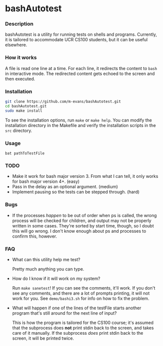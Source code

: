 # bashAutotest

### Description
bashAutotest is a utility for running tests on shells and programs. Currently, it is tailored to accommodate UCR CS100 students, but it can be useful elsewhere.

### How it works
A file is read one line at a time. For each line, it redirects the content to ``bash`` in interactive mode. The redirected content gets echoed to the screen and then executed.

### Installation
```bash
git clone https://github.com/m-evans/bashAutotest.git
cd bashAutotest.git
sudo make install
```
To see the installation options, run ``make`` or ``make help``. You can modify the installation directory in the Makefile and verify the installation scripts in the ``src`` directory.

### Usage
```
bat pathToTestFile
```

### TODO
* Make it work for bash major version 3. From what I can tell, it only works for bash major version 4+. (easy)
* Pass in the delay as an optional argument. (medium)
* Implement pausing so the tests can be stepped through. (hard)

### Bugs
* If the processes *happen* to be out of order when ps is called, the wrong process will be checked for children, and output may not be properly written in some cases. They're sorted by start time, though, so I doubt this will go wrong. I don't know enough about ps and processes to confirm this, however.

### FAQ
* What can this utility help me test?

    Pretty much anything you can type.
* How do I know if it will work on my system?

    Run ``make sanetest``! If you can see the comments, it'll work. If you don't see any comments, and there are a lot of prompts printing, it will not work for you. See ``demo/bashi3.sh`` for info on how to fix the problem.
* What will happen if one of the lines of the testFile starts another program that's still around for the next line of input?

    This is how the program is tailored for the CS100 course; it's assumed that the subprocess does **not** print stdin back to the screen, and takes care of it manually. If the subprocess *does* print stdin back to the screen, it will be printed twice.

